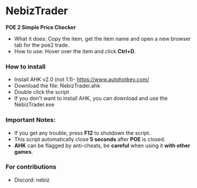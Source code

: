 # NebizTrader
**POE 2 Simple Price Checker**

- What it does: Copy the item, get the item name and open a new browser tab for the poe2 trade.
- How to use: Hover over the item and click **Ctrl+D**.

### How to install
 - Install AHK v2.0 (not 1.1)- https://www.autohotkey.com/
 - Download the file: NebizTrader.ahk
 - Double click the script
 - If you don't want to install AHK, you can download and use the NebizTrader.exe

### Important Notes:

- If you get any trouble, press **F12** to shutdown the script.
- This script automatically close **5 seconds** after **POE** is closed.
- **AHK** can be flagged by anti-cheats, be **careful** when using it **with other games**.

### For contributions
 - Discord: nebiz
